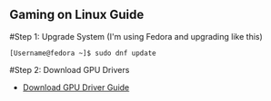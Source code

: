 ## Gaming on Linux Guide

#Step 1: Upgrade System (I'm using Fedora and upgrading like this)
```
[Username@fedora ~]$ sudo dnf update

```
#Step 2: Download GPU Drivers

- [Download GPU Driver Guide](https://www.linuxcapable.com/how-to-install-the-latest-nvidia-graphic-drivers-on-fedora-35-gnome-41/)
